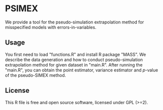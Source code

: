 # PSIMEX
We provide a tool for the pseudo-simulation extrapolation method for misspecified models with errors-in-variables.
## Usage
You first need to load "functions.R" and install R package "MASS". We describe the data generation and how to conduct pseudo-simulation extrapolation method for given dataset in "main.R". After running the "main.R", you can obtain the point estimator, variance estimator and $p$-value of the pseudo-SIMEX method.
## License
This R file is free and open source software, licensed under GPL (>=2).
